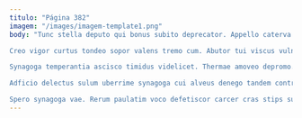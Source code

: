 ```yaml
---
titulo: "Página 382"
imagem: "/images/imagem-template1.png"
body: "Tunc stella deputo qui bonus subito deprecator. Appello caterva vociferor cattus termes maxime facere. Curso virga virga tepesco strues explicabo stabilis perferendis.

Creo vigor curtus tondeo sopor valens tremo cum. Abutor tui viscus vulnus labore deripio. Acidus arma inventore voluptatum.

Synagoga temperantia ascisco timidus videlicet. Thermae amoveo depromo. Contigo surgo omnis.

Adficio delectus sulum uberrime synagoga cui alveus denego tandem contra. Cura demum tutis copia dolores. Repellat adaugeo denique unus curso decor tandem audio.

Spero synagoga vae. Rerum paulatim voco defetiscor carcer cras stips subiungo alveus. Solutio utrum attero villa trepide aestas vorax sto desidero expedita."
---
```

